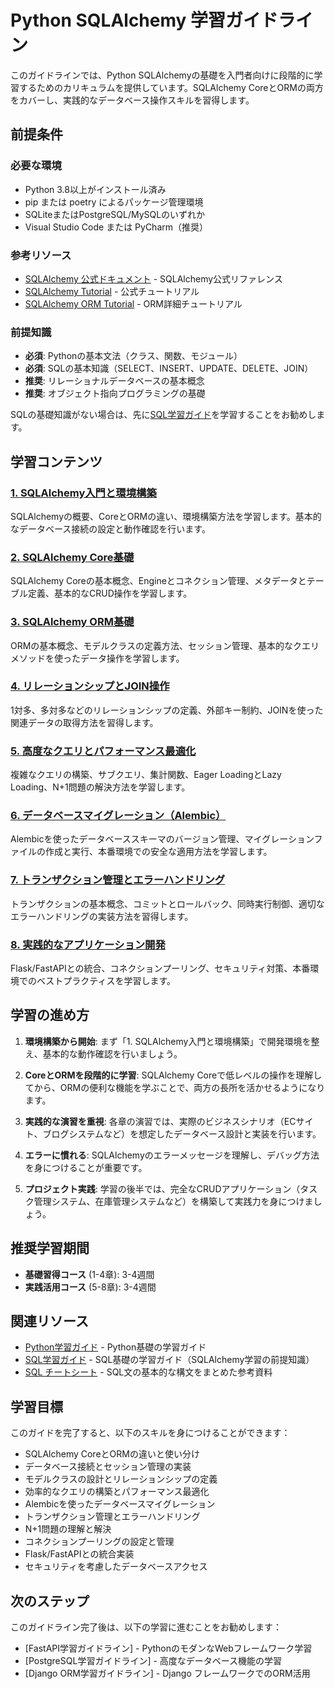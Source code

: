 # Python SQLAlchemy 学習ガイドライン

このガイドラインでは、Python SQLAlchemyの基礎を入門者向けに段階的に学習するためのカリキュラムを提供しています。SQLAlchemy CoreとORMの両方をカバーし、実践的なデータベース操作スキルを習得します。

## 前提条件

### 必要な環境
- Python 3.8以上がインストール済み
- pip または poetry によるパッケージ管理環境
- SQLiteまたはPostgreSQL/MySQLのいずれか
- Visual Studio Code または PyCharm（推奨）

### 参考リソース
- [SQLAlchemy 公式ドキュメント](https://docs.sqlalchemy.org/) - SQLAlchemy公式リファレンス
- [SQLAlchemy Tutorial](https://docs.sqlalchemy.org/en/20/tutorial/) - 公式チュートリアル
- [SQLAlchemy ORM Tutorial](https://docs.sqlalchemy.org/en/20/orm/tutorial.html) - ORM詳細チュートリアル

### 前提知識
- **必須**: Pythonの基本文法（クラス、関数、モジュール）
- **必須**: SQLの基本知識（SELECT、INSERT、UPDATE、DELETE、JOIN）
- **推奨**: リレーショナルデータベースの基本概念
- **推奨**: オブジェクト指向プログラミングの基礎

SQLの基礎知識がない場合は、先に[SQL学習ガイド](../sql/README.md)を学習することをお勧めします。

## 学習コンテンツ

### [1. SQLAlchemy入門と環境構築](https://fcircle-biz.github.io/tech_docs/guide/programming-languages/python-ecosystem/sqlalchemy/python-sqlalchemy-learning-material-1.html)
SQLAlchemyの概要、CoreとORMの違い、環境構築方法を学習します。基本的なデータベース接続の設定と動作確認を行います。

### [2. SQLAlchemy Core基礎](https://fcircle-biz.github.io/tech_docs/guide/programming-languages/python-ecosystem/sqlalchemy/python-sqlalchemy-learning-material-2.html)
SQLAlchemy Coreの基本概念、Engineとコネクション管理、メタデータとテーブル定義、基本的なCRUD操作を学習します。

### [3. SQLAlchemy ORM基礎](https://fcircle-biz.github.io/tech_docs/guide/programming-languages/python-ecosystem/sqlalchemy/python-sqlalchemy-learning-material-3.html)
ORMの基本概念、モデルクラスの定義方法、セッション管理、基本的なクエリメソッドを使ったデータ操作を学習します。

### [4. リレーションシップとJOIN操作](https://fcircle-biz.github.io/tech_docs/guide/programming-languages/python-ecosystem/sqlalchemy/python-sqlalchemy-learning-material-4.html)
1対多、多対多などのリレーションシップの定義、外部キー制約、JOINを使った関連データの取得方法を習得します。

### [5. 高度なクエリとパフォーマンス最適化](https://fcircle-biz.github.io/tech_docs/guide/programming-languages/python-ecosystem/sqlalchemy/python-sqlalchemy-learning-material-5.html)
複雑なクエリの構築、サブクエリ、集計関数、Eager LoadingとLazy Loading、N+1問題の解決方法を学習します。

### [6. データベースマイグレーション（Alembic）](https://fcircle-biz.github.io/tech_docs/guide/programming-languages/python-ecosystem/sqlalchemy/python-sqlalchemy-learning-material-6.html)
Alembicを使ったデータベーススキーマのバージョン管理、マイグレーションファイルの作成と実行、本番環境での安全な適用方法を学習します。

### [7. トランザクション管理とエラーハンドリング](https://fcircle-biz.github.io/tech_docs/guide/programming-languages/python-ecosystem/sqlalchemy/python-sqlalchemy-learning-material-7.html)
トランザクションの基本概念、コミットとロールバック、同時実行制御、適切なエラーハンドリングの実装方法を習得します。

### [8. 実践的なアプリケーション開発](https://fcircle-biz.github.io/tech_docs/guide/programming-languages/python-ecosystem/sqlalchemy/python-sqlalchemy-learning-material-8.html)
Flask/FastAPIとの統合、コネクションプーリング、セキュリティ対策、本番環境でのベストプラクティスを学習します。

## 学習の進め方

1. **環境構築から開始**: まず「1. SQLAlchemy入門と環境構築」で開発環境を整え、基本的な動作確認を行いましょう。

2. **CoreとORMを段階的に学習**: SQLAlchemy Coreで低レベルの操作を理解してから、ORMの便利な機能を学ぶことで、両方の長所を活かせるようになります。

3. **実践的な演習を重視**: 各章の演習では、実際のビジネスシナリオ（ECサイト、ブログシステムなど）を想定したデータベース設計と実装を行います。

4. **エラーに慣れる**: SQLAlchemyのエラーメッセージを理解し、デバッグ方法を身につけることが重要です。

5. **プロジェクト実践**: 学習の後半では、完全なCRUDアプリケーション（タスク管理システム、在庫管理システムなど）を構築して実践力を身につけましょう。

## 推奨学習期間

- **基礎習得コース** (1-4章): 3-4週間
- **実践活用コース** (5-8章): 3-4週間

## 関連リソース

- [Python学習ガイド](../../python-ecosystem/python/README.md) - Python基礎の学習ガイド
- [SQL学習ガイド](../sql/README.md) - SQL基礎の学習ガイド（SQLAlchemy学習の前提知識）
- [SQL チートシート](https://fcircle-biz.github.io/tech_docs/cheatsheet/databases/sql-cheatsheet.html) - SQL文の基本的な構文をまとめた参考資料

## 学習目標

このガイドを完了すると、以下のスキルを身につけることができます：

- SQLAlchemy CoreとORMの違いと使い分け
- データベース接続とセッション管理の実装
- モデルクラスの設計とリレーションシップの定義
- 効率的なクエリの構築とパフォーマンス最適化
- Alembicを使ったデータベースマイグレーション
- トランザクション管理とエラーハンドリング
- N+1問題の理解と解決
- コネクションプーリングの設定と管理
- Flask/FastAPIとの統合実装
- セキュリティを考慮したデータベースアクセス

## 次のステップ

このガイドライン完了後は、以下の学習に進むことをお勧めします：

- [FastAPI学習ガイドライン] - PythonのモダンなWebフレームワーク学習
- [PostgreSQL学習ガイドライン] - 高度なデータベース機能の学習
- [Django ORM学習ガイドライン] - Django フレームワークでのORM活用